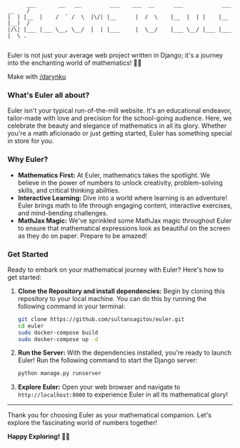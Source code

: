 ```
      ___       __   __         ___    ___  __      ___            ___  __    /
|  | |__  |    /  ` /  \  |\/| |__      |  /  \    |__  |  | |    |__  |__)  / 
|/\| |___ |___ \__, \__/  |  | |___     |  \__/    |___ \__/ |___ |___ |  \ .  
                                                                               
```

Euler is not just your average web project written in Django; it's a journey into the enchanting world of mathematics! 🧮✨

Make with [/darynku](https://github.com/darynku)

### What's Euler all about?

Euler isn't your typical run-of-the-mill website. It's an educational endeavor, tailor-made with love and precision for the school-going audience. Here, we celebrate the beauty and elegance of mathematics in all its glory. Whether you're a math aficionado or just getting started, Euler has something special in store for you.

### Why Euler?

- **Mathematics First:** At Euler, mathematics takes the spotlight. We believe in the power of numbers to unlock creativity, problem-solving skills, and critical thinking abilities.
- **Interactive Learning:** Dive into a world where learning is an adventure! Euler brings math to life through engaging content, interactive exercises, and mind-bending challenges.
- **MathJax Magic:** We've sprinkled some MathJax magic throughout Euler to ensure that mathematical expressions look as beautiful on the screen as they do on paper. Prepare to be amazed!

### Get Started

Ready to embark on your mathematical journey with Euler? Here's how to get started:

1. **Clone the Repository and install dependencies:** Begin by cloning this repository to your local machine. You can do this by running the following command in your terminal:

    ```bash
    git clone https://github.com/sultansagitov/euler.git
    cd euler
    sudo docker-compose build
    sudo docker-compose up -d
    ```

2. **Run the Server:** With the dependencies installed, you're ready to launch Euler! Run the following command to start the Django server:

    ```bash
    python manage.py runserver
    ```

3. **Explore Euler:** Open your web browser and navigate to `http://localhost:8000` to experience Euler in all its mathematical glory!


---

Thank you for choosing Euler as your mathematical companion. Let's explore the fascinating world of numbers together!

**Happy Exploring!** 🚀🔢
